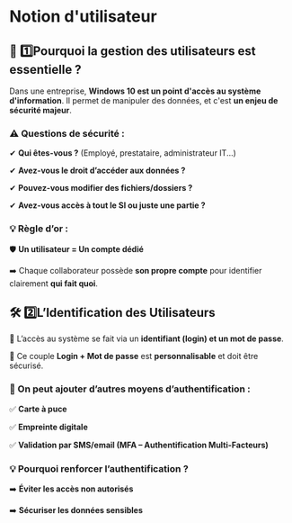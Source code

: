 # Notion d'utilisateur

## **🔑 1️⃣️Pourquoi la gestion des utilisateurs est essentielle ?**

Dans une entreprise, **Windows 10 est un point d'accès au système d'information**. Il permet de manipuler des données, et c'est **un enjeu de sécurité majeur**.



### ⚠️ **Questions de sécurité :**

✔ **Qui êtes-vous ?** (Employé, prestataire, administrateur IT...)

✔ **Avez-vous le droit d’accéder aux données ?**

✔ **Pouvez-vous modifier des fichiers/dossiers ?**

✔ **Avez-vous accès à tout le SI ou juste une partie ?**



### 💡 **Règle d’or :**

🛡️ **Un utilisateur = Un compte dédié**

➡️ Chaque collaborateur possède **son propre compte** pour identifier clairement **qui fait quoi**.



## **🛠️ 2️⃣️L’Identification des Utilisateurs**

📌 L’accès au système se fait via un **identifiant (login) et un mot de passe**.

📌 Ce couple **Login + Mot de passe** est **personnalisable** et doit être sécurisé.



### 📌 On peut ajouter d’autres **moyens d’authentification** :

✅ **Carte à puce**

✅ **Empreinte digitale**

✅ **Validation par SMS/email (MFA – Authentification Multi-Facteurs)**



### 💡 **Pourquoi renforcer l’authentification ?**

➡️ **Éviter les accès non autorisés**

➡️ **Sécuriser les données sensibles**
